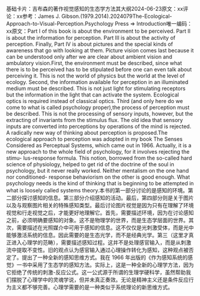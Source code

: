 

基础卡片：吉布森的著作视觉感知的生态学方法其大纲2024-06-23原文：xx评论：xx参考：James J. Gibson.(1979.2014).2024079The-Ecological-Approach-to-Visual-Perception.Psychology Press => Introduction唯一编码：xx原文：Part I of this book is about the environment to be perceived. Part II is about the information for perception. Part III is about the activity of perception. Finally, Part IV is about pictures and the special kinds of awareness that go with looking at them. Picture vision comes last because it can be understood only after we are clear about ambient vision and ambulatory vision.First, the environment must be described, since what there is to be perceived has to be stipulated before one can even talk about perceiving it. This is not the world of physics but the world at the level of ecology. Second, the information available for perception in an illuminated medium must be described. This is not just light for stimulating receptors but the information in the light that can activate the system. Ecological optics is required instead of classical optics. Third (and only here do we come to what is called psychology proper),the process of perception must be described. This is not the processing of sensory inputs, however, but the extracting of invariants from the stimulus flux. The old idea that sensory inputs are converted into perceptions by operations of the mind is rejected. A radically new way of thinking about perception is proposed.The ecological approach to perception was adopted in my book The Senses Considered as Perceptual Systems, which came out in 1966. Actually, it is a new approach to the whole field of psychology, for it involves rejecting the stimu- lus-response formula. This notion, borrowed from the so-called hard science of physiology, helped to get rid of the doctrine of the soul in psychology, but it never really worked. Neither mentalism on the one hand nor conditioned- response behaviorism on the other is good enough. What psychology needs is the kind of thinking that is beginning to be attempted in what is loosely called systems theory.本书的第一部分讨论的是感知的环境。第二部分探讨感知的信息。第三部分介绍感知的活动。最后，第四部分则是关于图片以及与观察图片相关的特殊感知类型。最后讨论图片视觉是因为只有在理解了环境视觉和行走视觉之后，才能更好地理解它。首先，需要描述环境，因为在讨论感知之前，必须明确要感知的对象。这不是物理学的世界，而是生态学层面的世界。其次，需要描述在光照媒介中可用于感知的信息。这不仅仅是光刺激受体，而是光中能够激活系统的信息。因此需要的是生态光学，而不是经典光学。第三（这里才真正进入心理学的范畴），需要描述感知过程。这并不是处理感官输入，而是从刺激流中提取不变性。旧的观点认为感官输入通过心理操作转化为感知，这种观点被否定了。提出了一种全新的感知思维方式。我在 1966 年出版的《作为感知系统的感觉》一书中采用了生态学的感知方法。实际上，这是一种全新的心理学方法，因为它拒绝了传统的刺激-反应公式。这一公式源于所谓的生理学硬科学，虽然帮助我们摆脱了心理学中的灵魂学说，但并未真正奏效。无论是精神主义还是条件反应行为主义都不够完善。心理学需要的是一种类似于系统理论的新思维方式。